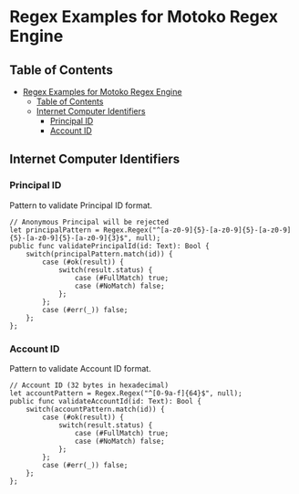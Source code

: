 # Regex Examples for Motoko Regex Engine

## Table of Contents

- [Regex Examples for Motoko Regex Engine](#regex-examples-for-motoko-regex-engine)
  - [Table of Contents](#table-of-contents)
  - [Internet Computer Identifiers](#internet-computer-identifiers)
    - [Principal ID](#principal-id)
    - [Account ID](#account-id)

## Internet Computer Identifiers

### Principal ID

Pattern to validate Principal ID format.

```motoko
// Anonymous Principal will be rejected
let principalPattern = Regex.Regex("^[a-z0-9]{5}-[a-z0-9]{5}-[a-z0-9]{5}-[a-z0-9]{5}-[a-z0-9]{3}$", null);
public func validatePrincipalId(id: Text): Bool {
    switch(principalPattern.match(id)) {
        case (#ok(result)) {
            switch(result.status) {
                case (#FullMatch) true;
                case (#NoMatch) false;
            };
        };
        case (#err(_)) false;
    };
};
```

### Account ID

Pattern to validate Account ID format.

```motoko
// Account ID (32 bytes in hexadecimal)
let accountPattern = Regex.Regex("^[0-9a-f]{64}$", null);
public func validateAccountId(id: Text): Bool {
    switch(accountPattern.match(id)) {
        case (#ok(result)) {
            switch(result.status) {
                case (#FullMatch) true;
                case (#NoMatch) false;
            };
        };
        case (#err(_)) false;
    };
};
```
